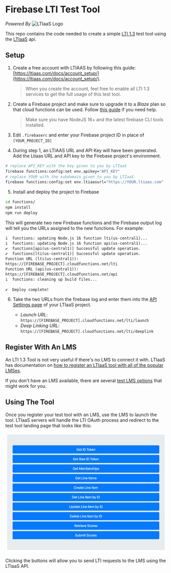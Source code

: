 # Firebase LTI Test Tool

_Powered By_ ![LTIaaS Logo](https://portal.ltiaas.com/logo.png)

This repo contains the code needed to create a simple [LTI 1.3](https://www.imsglobal.org/spec/lti/v1p3) test tool using the [LTIaaS](https://ltiaas.com) api.

## Setup

1. Create a free account with LTIAAS by following this guide: [https://ltiaas.com/docs/account_setup/](https://ltiaas.com/docs/account_setup/).

    > When you create the account, feel free to enable all LTI 1.3 services to get the full usage of this test tool.

2. Create a Firebase project and make sure to upgrade it to a _Blaze_ plan so that cloud functions can be used. Follow [this guide](https://codinglatte.com/posts/how-to/how-to-create-a-firebase-project/) if you need help.

    > Make sure you have NodeJS 16+ and the latest firebase CLI tools installed.

3. Edit `.firebaserc` and enter your Firebase project ID in place of `[YOUR_PROJECT_ID]`

4. During step 1, an LTIAAS URL and API Key will have been generated. Add the Ltiaas URL and API key to the Firebase project's environment.

```bash
# replace API_KEY with the key given to you by LTIaaS
firebase functions:config:set env.apikey="API_KEY"
# replace YOUR with the subdomain given to you by LTIaaS
firebase functions:config:set env.ltiaasurl="https://YOUR.ltiaas.com"
```

5. Install and deploy the project to Firebase

```bash
cd functions/
npm install
npm run deploy
```

This will generate two new Firebase functions and the Firebase output log will tell you the URLs assigned to the new functions. For example:

```log
i  functions: updating Node.js 16 function lti(us-central1)...
i  functions: updating Node.js 16 function api(us-central1)...
✔  functions[api(us-central1)] Successful update operation.
✔  functions[lti(us-central1)] Successful update operation.
Function URL (lti(us-central1)): https://[FIREBASE_PROJECT].cloudfunctions.net/lti
Function URL (api(us-central1)): https://[FIREBASE_PROJECT].cloudfunctions.net/api
i  functions: cleaning up build files...

✔  Deploy complete!
```

6. Take the two URLs from the firebase log and enter them into the [API Settings page](https://ltiaas.com/docs/account_setup/#step-4-set-your-api-settings) of your LTIaaS project.

    - *Launch URL*: `https://[FIREBASE_PROJECT].cloudfunctions.net/lti/launch`
    - *Deep Linking URL*: `https://[FIREBASE_PROJECT].cloudfunctions.net/lti/deeplink`

## Register With An LMS

An LTI 1.3 Tool is not very useful if there's no LMS to connect it with. LTIaaS has documentation on [how to register an LTIaaS tool with all of the popular LMSes](https://ltiaas.com/docs/lms_setup/portal_registration/).

If you don't have an LMS available, there are several [test LMS options](https://ltiaas.com/docs/lms_setup/prerequisites/#accessing-a-test-lms) that might work for you.

## Using The Tool

Once you register your test tool with an LMS, use the LMS to launch the tool. LTIaaS servers will handle the LTI OAuth process and redirect to the test tool landing page that looks like this:

![test tool screenshot](./screenshot.png)

Clicking the buttons will allow you to send LTI requests to the LMS using the LTIaaS API.